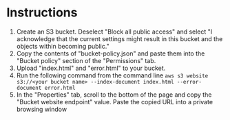 # Instructions
1. Create an S3 bucket. Deselect "Block all public access" and select "I acknowledge that the current settings might result in this bucket and the objects within becoming public."
1. Copy the contents of "bucket-policy.json" and paste them into the "Bucket policy" section of the "Permissions" tab.
1. Upload "index.html" and "error.html" to your bucket.
1. Run the following command from the command line `aws s3 website s3://<your bucket name> --index-document index.html --error-document error.html`
1. In the "Properties" tab, scroll to the bottom of the page and copy the "Bucket website endpoint" value. Paste the copied URL into a private browsing window
